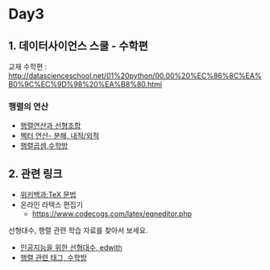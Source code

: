 # Day3


## 1. 데이터사이언스 스쿨 - 수학편

교재 수학편 : http://datascienceschool.net/01%20python/00.00%20%EC%86%8C%EA%B0%9C%EC%9D%98%20%EA%B8%80.html


### 행렬의 연산

- [행렬연산과 선형조합](https://velog.io/@rapsby/%ED%96%89%EB%A0%AC%EC%97%B0%EC%82%B0%EA%B3%BC-%EC%84%A0%ED%98%95%EC%A1%B0%ED%95%A9)
- [벡터 연산- 분해, 내적/외적](https://mrw0119.tistory.com/12)
- [행렬곱셈,수학방](https://mathbang.net/562)


## 2. 관련 링크

 - [위키백과:TeX 문법](https://ko.wikipedia.org/wiki/%EC%9C%84%ED%82%A4%EB%B0%B1%EA%B3%BC:TeX_%EB%AC%B8%EB%B2%95)
 - 온라인 라텍스 편집기
    - https://www.codecogs.com/latex/eqneditor.php

선형대수, 행렬 관련 학습 자료를 찾아서 보세요.

- [인공지능을 위한 선형대수, edwith](https://www.edwith.org/linearalgebra4ai)
- [행렬 관련 태그, 수학방](https://mathbang.net/tag/%ED%96%89%EB%A0%AC#gsc.tab=0)
